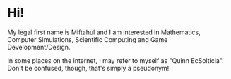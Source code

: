 # Hi! 
My legal first name is Miftahul and I am interested in Mathematics, Computer Simulations, Scientific Computing and Game Development/Design.

In some places on the internet, I may refer to myself as "Quinn EcSolticia". Don't be confused, though, that's simply a pseudonym!
